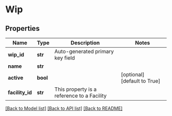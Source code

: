 # Wip

## Properties
Name | Type | Description | Notes
------------ | ------------- | ------------- | -------------
**wip_id** | **str** | Auto-generated primary key field | 
**name** | **str** |  | 
**active** | **bool** |  | [optional] [default to True]
**facility_id** | **str** | This property is a reference to a Facility | 

[[Back to Model list]](../README.md#documentation-for-models) [[Back to API list]](../README.md#documentation-for-api-endpoints) [[Back to README]](../README.md)

